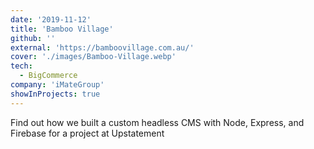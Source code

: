 ```yaml
---
date: '2019-11-12'
title: 'Bamboo Village'
github: ''
external: 'https://bamboovillage.com.au/'
cover: './images/Bamboo-Village.webp'
tech:
  - BigCommerce
company: 'iMateGroup'
showInProjects: true
---
```


Find out how we built a custom headless CMS with Node, Express, and Firebase for a project at Upstatement
